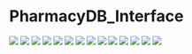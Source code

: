 # PharmacyDB_Interface
<!-- ![](https://github.com/mohammedgamal2002/PharmacyDB_Interface/blob/master/pdf_images/Pharmacist%20DB_Page_01.png) -->
![](https://github.com/mohammedgamal2002/PharmacyDB_Interface/blob/master/pdf_images/Pharmacist%20DB_Page_02.png)
![](https://github.com/mohammedgamal2002/PharmacyDB_Interface/blob/master/pdf_images/Pharmacist%20DB_Page_03.png)
![](https://github.com/mohammedgamal2002/PharmacyDB_Interface/blob/master/pdf_images/Pharmacist%20DB_Page_04.png)
![](https://github.com/mohammedgamal2002/PharmacyDB_Interface/blob/master/pdf_images/Pharmacist%20DB_Page_05.png)
![](https://github.com/mohammedgamal2002/PharmacyDB_Interface/blob/master/pdf_images/Pharmacist%20DB_Page_06.png)
![](https://github.com/mohammedgamal2002/PharmacyDB_Interface/blob/master/pdf_images/Pharmacist%20DB_Page_07.png)
![](https://github.com/mohammedgamal2002/PharmacyDB_Interface/blob/master/pdf_images/Pharmacist%20DB_Page_08.png)
![](https://github.com/mohammedgamal2002/PharmacyDB_Interface/blob/master/pdf_images/Pharmacist%20DB_Page_09.png)
![](https://github.com/mohammedgamal2002/PharmacyDB_Interface/blob/master/pdf_images/Pharmacist%20DB_Page_10.png)
![](https://github.com/mohammedgamal2002/PharmacyDB_Interface/blob/master/pdf_images/Pharmacist%20DB_Page_11.png)
![](https://github.com/mohammedgamal2002/PharmacyDB_Interface/blob/master/pdf_images/Pharmacist%20DB_Page_12.png)
![](https://github.com/mohammedgamal2002/PharmacyDB_Interface/blob/master/pdf_images/Pharmacist%20DB_Page_13.png)
![](https://github.com/mohammedgamal2002/PharmacyDB_Interface/blob/master/pdf_images/Pharmacist%20DB_Page_14.png)
![](https://github.com/mohammedgamal2002/PharmacyDB_Interface/blob/master/pdf_images/Pharmacist%20DB_Page_15.png)

